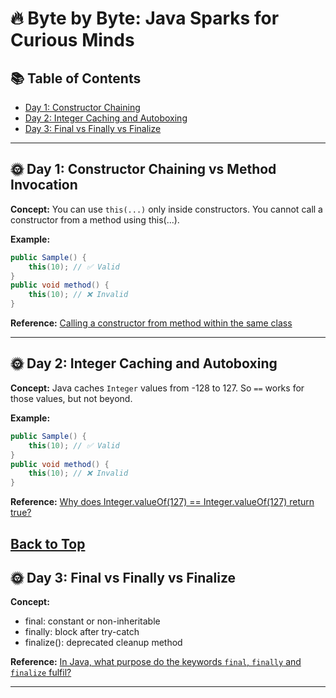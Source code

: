 # 🔥 Byte by Byte: Java Sparks for Curious Minds

## 📚 Table of Contents
- [Day 1: Constructor Chaining](#-day-1-constructor-chaining-vs-method-invocation)
- [Day 2: Integer Caching and Autoboxing](#-day-2-integer-caching-and-autoboxing)
- [Day 3: Final vs Finally vs Finalize](Day-3-final-vs-finally-vs-finalize)


***
## 🌞 Day 1: Constructor Chaining vs Method Invocation

**Concept:** 
You can use `this(...)` only inside constructors.
You cannot call a constructor from a method using this(...).


**Example:**
```java
public Sample() {
    this(10); // ✅ Valid
}
public void method() {
    this(10); // ❌ Invalid
}
```

**Reference:**  [Calling a constructor from method within the same class](https://stackoverflow.com/questions/19614423/calling-a-constructor-from-method-within-the-same-class)

---
## 🌞 Day 2: Integer Caching and Autoboxing

**Concept:**
Java caches `Integer` values from -128 to 127. So `==` works for those values, but not beyond.

**Example:**
```java
public Sample() {
    this(10); // ✅ Valid
}
public void method() {
    this(10); // ❌ Invalid
}
```

**Reference:** [Why does Integer.valueOf(127) == Integer.valueOf(127) return true?](https://stackoverflow.com/questions/3591112/detect-series-items-of-listbox-vb6/3616756#3616756)

[Back to Top](table-of-contents)
---

## 🌞 Day 3: Final vs Finally vs Finalize

**Concept:**
- final: constant or non-inheritable
- finally: block after try-catch
- finalize(): deprecated cleanup method

**Reference:** [In Java, what purpose do the keywords `final`, `finally` and `finalize` fulfil?](https://stackoverflow.com/questions/7814688/in-java-what-purpose-do-the-keywords-final-finally-and-finalize-fulfil)

---
